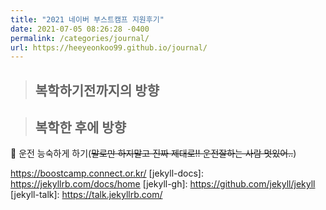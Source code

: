 ```yaml
---
title: "2021 네이버 부스트캠프 지원후기"
date: 2021-07-05 08:26:28 -0400
permalink: /categories/journal/
url: https://heeyeonkoo99.github.io/journal/
---
```

> ## 복학하기전까지의 방향    
 

> ## 복학한 후에 방향     

 🚗 운전 능숙하게 하기(~~말로만 하지말고 진짜 제대로!! 운전잘하는 사람 멋있어..~~)



https://boostcamp.connect.or.kr/
[jekyll-docs]: https://jekyllrb.com/docs/home
[jekyll-gh]:   https://github.com/jekyll/jekyll
[jekyll-talk]: https://talk.jekyllrb.com/

